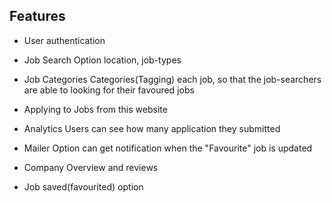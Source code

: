 ## Features
* User authentication

* Job Search Option
    location, job-types

* Job Categories
    Categories(Tagging) each job, so that the job-searchers are able to looking for their favoured jobs

* Applying to Jobs from this website

* Analytics
    Users can see how many application they submitted

* Mailer Option
    can get notification when the "Favourite" job is updated

* Company Overview and reviews

* Job saved(favourited) option